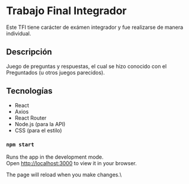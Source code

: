 
# Trabajo Final Integrador
Este TFI tiene carácter de exámen integrador y fue realizarse de manera individual.

## Descripción
Juego de preguntas y respuestas, el cual se hizo conocido con el Preguntados (u otros juegos parecidos).

## Tecnologías

- React
- Axios
- React Router
- Node.js (para la API)
- CSS (para el estilo)

### `npm start`

Runs the app in the development mode.\
Open [http://localhost:3000](http://localhost:3000) to view it in your browser.

The page will reload when you make changes.\

